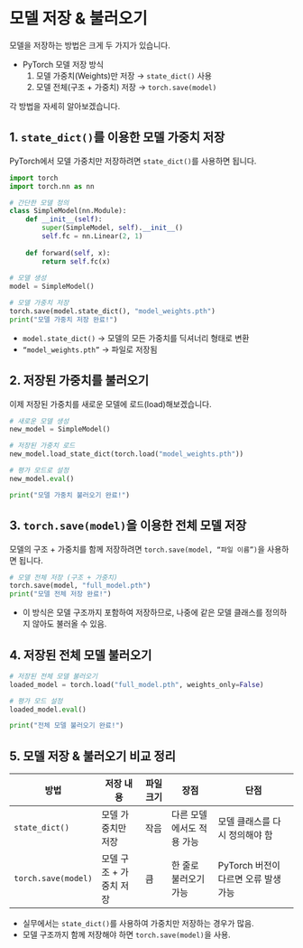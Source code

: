 # 모델 저장 & 불러오기

모델을 저장하는 방법은 크게 두 가지가 있습니다.

- PyTorch 모델 저장 방식
    1. 모델 가중치(Weights)만 저장 → `state_dict()` 사용
    2. 모델 전체(구조 + 가중치) 저장 → `torch.save(model)` 

각 방법을 자세히 알아보겠습니다.

## 1. `state_dict()`를 이용한 모델 가중치 저장

PyTorch에서 모델 가중치만 저장하려면 `state_dict()`를 사용하면 됩니다.

```python
import torch
import torch.nn as nn

# 간단한 모델 정의
class SimpleModel(nn.Module):
	def __init__(self):
		super(SimpleModel, self).__init__()
		self.fc = nn.Linear(2, 1)
		
	def forward(self, x):
		return self.fc(x)
		
# 모델 생성
model = SimpleModel()

# 모델 가중치 저장
torch.save(model.state_dict(), "model_weights.pth")
print("모델 가중치 저장 완료!")
```

- `model.state_dict()` → 모델의 모든 가중치를 딕셔너리 형태로 변환
- `“model_weights.pth”` → 파일로 저장됨

## 2. 저장된 가중치를 불러오기

이제 저장된 가중치를 새로운 모델에 로드(load)해보겠습니다.

```python
# 새로운 모델 생성
new_model = SimpleModel()

# 저장된 가중치 로드
new_model.load_state_dict(torch.load("model_weights.pth"))

# 평가 모드로 설정
new_model.eval()

print("모델 가중치 불러오기 완료!")
```

## 3. `torch.save(model)`을 이용한 전체 모델 저장

모델의 구조 + 가중치를 함께 저장하려면 `torch.save(model, “파일 이름”)`을 사용하면 됩니다.

```python
# 모델 전체 저장 (구조 + 가중치)
torch.save(model, "full_model.pth")
print("모델 전체 저장 완료!")
```

- 이 방식은 모델 구조까지 포함하여 저장하므로, 나중에 같은 모델 클래스를 정의하지 않아도 불러올 수 있음.

## 4. 저장된 전체 모델 불러오기

```python
# 저장된 전체 모델 불러오기
loaded_model = torch.load("full_model.pth", weights_only=False)

# 평가 모드 설정
loaded_model.eval()

print("전체 모델 불러오기 완료!")
```

## 5. 모델 저장 & 불러오기 비교 정리

| 방법 | 저장 내용 | 파일 크기 | 장점 | 단점 |
| --- | --- | --- | --- | --- |
| `state_dict()` | 모델 가중치만 저장 | 작음 | 다른 모델에서도 적용 가능 | 모델 클래스를 다시 정의해야 함 |
| `torch.save(model)` | 모델 구조 + 가중치 저장 | 큼 | 한 줄로 불러오기 가능 | PyTorch 버전이 다르면 오류 발생 가능 |
- 실무에서는 `state_dict()`를 사용하여 가중치만 저장하는 경우가 많음.
- 모델 구조까지 함께 저장해야 하면 `torch.save(model)`을 사용.